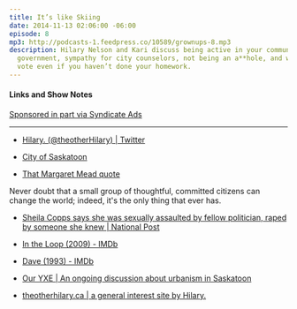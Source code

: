 ```yaml
---
title: It’s like Skiing
date: 2014-11-13 02:06:00 -06:00
episode: 8
mp3: http://podcasts-1.feedpress.co/10589/grownups-8.mp3
description: Hilary Nelson and Kari discuss being active in your community and its
  government, sympathy for city counselors, not being an a**hole, and why you should
  vote even if you haven’t done your homework.
---
```



#### Links and Show Notes

[Sponsored in part via Syndicate Ads][1]

* * *

* [Hilary. (@theotherHilary) | Twitter][2]

* [City of Saskatoon][3]

* [That Margaret Mead quote][4]

Never doubt that a small group of thoughtful, committed citizens can change the world; indeed, it's the only thing that ever has.

* [Sheila Copps says she was sexually assaulted by fellow politician, raped by someone she knew | National Post][5]

* [In the Loop (2009) - IMDb][6]

* [Dave (1993) - IMDb][7]

* [Our YXE | An ongoing discussion about urbanism in Saskatoon][8]

* [theotherhilary.ca | a general interest site by Hilary.][9]

[1]: http://synd.co/12rDPby
[2]: https://twitter.com/theotherHilary
[3]: http://www.saskatoon.ca/Pages/default.aspx
[4]: http://www.brainyquote.com/quotes/quotes/m/margaretme100502.html
[5]: http://news.nationalpost.com/2014/11/10/sheila-copps-says-she-was-sexually-assaulted-by-fellow-politician-raped-by-someone-she-knew/
[6]: http://www.imdb.com/title/tt1226774/
[7]: http://www.imdb.com/title/tt0106673/
[8]: http://ouryxe.ca/
[9]: http://theotherhilary.ca/

  